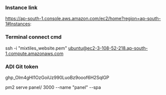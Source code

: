 ### Instance link
https://ap-south-1.console.aws.amazon.com/ec2/home?region=ap-south-1#Instances:

### Terminal connect cmd
ssh -i "mixtiles_website.pem" ubuntu@ec2-3-108-52-218.ap-south-1.compute.amazonaws.com



### ADI Git token
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



pm2 serve panel/ 3000 --name "panel" --spa